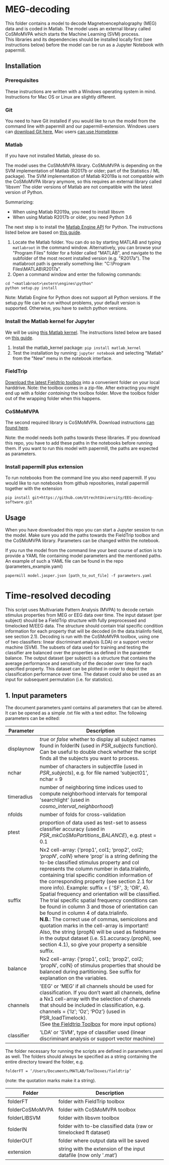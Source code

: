 # MEG-decoding
This folder contains a model to decode Magnetoencephalography (MEG) data and is coded in Matlab.
The model uses an external library called CoSMoMVPA which starts the Machine Learning (SVM) process.  
This libraries and its dependencies should be installed locally first (see instructions below) before the model can be run as a Jupyter Notebook with papermill.


## Installation

### Prerequisites
These instructions are written with a Windows operating system in mind. Instructions for Mac OS or Linux are slightly different.

### Git
You need to have Git installed if you would like to run the model from the
command line with papermill and our papermill-extension. Windows users can
[download Git here](https://git-scm.com/download/win), Mac users
[can use Homebrew](https://git-scm.com/book/en/v1/Getting-Started-Installing-Git#Installing-on-Mac).

### Matlab
If you have not installed Matlab, please do so.

The model uses the CoSMoMVPA library. CoSMoMVPA is depending on the SVM
implementation of Matlab (R2017b or older; part of the Statistics / ML package).
The SVM implementation of Matlab R2019a is not compatible with the CoSMoMVPA
library anymore, so this requires an external library called ‘libsvm'
The older versions of Matlab are not compatible with the latest version of Python.

Summarizing:
* When using Matlab R2019a, you need to install libsvm
* When using Matlab R2017b or older, you need Python 3.6

The next step is to install the [Matlab Engine API](https://nl.mathworks.com/help/matlab/matlab-engine-for-python.html) for Python.
The instructions listed below are based on [this guide](https://nl.mathworks.com/help/matlab/matlab_external/install-the-matlab-engine-for-python.html).

1. Locate the Matlab folder. You can do so by starting MATLAB and typing ```matlabroot``` in the command window. Alternatively, you can browse your "Program Files" folder for a folder called "MATLAB", and navigate to the subfolder of the most recent installed version (e.g. "R2017a"). The matlabroot path is generally something like: "C:\Program Files\MATLAB\R2017a".
2. Open a command window and enter the following commands:
```
cd "<matlabroot>\extern\engines\python"
python setup.py install
```

Note: Matlab Engine for Python does not support all Python versions. If the setup.py file can be run without problems, your default version is supported. Otherwise, you have to switch python versions.

### Install the Matlab kernel for Jupyter
We will be using [this Matlab kernel](https://github.com/Calysto/matlab_kernel). The instructions listed below are based on [this guide](https://github.com/Calysto/matlab_kernel/blob/master/README.rst).

1. Install the matlab_kernel package: ```pip install matlab_kernel```
2. Test the installation by running: ```jupyter notebook``` and selecting "Matlab" from the "New" menu in the notebook interface.

### FieldTrip
[Download the latest Fieldtrip toolbox](http://www.fieldtriptoolbox.org/download.php) into
a convenient folder on your local harddrive. Note: the toolbox comes in a zip-file.
After extracting you might end up with a folder _containing_ the toolbox folder.
Move the toolbox folder out of the wrapping folder when this happens.

### CoSMoMVPA
The second required library is CoSMoMVPA. Download instructions
[can found here](http://www.cosmomvpa.org/download.html).

Note: the model needs both paths towards these libraries. If you download
this repo, you have to add these paths in the notebooks before running them.
If you want to run this model with papermill, the paths are expected as
parameters.

### Install papermill plus extension
To run notebooks from the command line you also need papermill.
If you would like to run notebooks from github repositories, install papermill together with the extension
```
pip install git+https://github.com/UtrechtUniversity/EEG-decoding-software.git
```

## Usage
When you have downloaded this repo you can start a Jupyter session to
run the model. Make sure you add the paths towards the FieldTrip toolbox and
the CoSMoMVPA library. Parameters can be changed within the notebook.

If you run the model from the command line your best course of action is to
provide a YAML file containing model parameters and the mentioned paths. An
example of such a YAML file can be found in the repo (parameters_example.yaml)

```
papermill model.jasper.json [path_to_out_file] -f parameters.yaml
```

# Time-resolved decoding

This script uses Multivariate Pattern Analysis (MVPA) to decode certain stimulus properties from MEG or EEG data over time. The input dataset (per subject) should be a FieldTrip structure with fully preprocessed and timelocked M/EEG data. The structure should contain trial specific condition information for each property that will be decoded (in the data.trialinfo field, see section 2.1). Decoding is run with the CoSMoMVPA toolbox, using one of two classifiers: linear discriminant analysis (LDA) or a support vector machine (SVM). The subsets of data used for training and testing the classifier are balanced over the properties as defined in the parameter balance. The output dataset (per subject) is a structure that contains the average performance and sensitivity of the decoder over time for each specified property. This dataset can be plotted in order to depict the classification performance over time. The dataset could also be used as an input for subsequent permutation (i.e. for statistics).

## 1. Input parameters
The document parameters.yaml contains all parameters that can be altered. It can be opened as a simple .txt file with a text editor. The following parameters can be edited:

| Parameter | Description |
| --- | --- |
| displaynow | _true_ or _false_ whether to display all subject names found in folderIN (used in _PSR\_subjects_ function). Can be useful to double check whether the script finds all the subjects you want to process. |
| nchar | number of characters in subjectfile (used in _PSR\_subjects_), e.g. for file named ‘subject01’, nchar = 9 |
| timeradius | number of neighboring time indices used to compute neighborhood intervals for temporal 'searchlight' (used in _cosmo\_interval\_neighborhood_) |
| nfolds | number of folds for cross-validation |
| ptest | proportion of data used as test-set to assess classifier accuracy (used in _PSR\_mkCoSMoPartitions\_BALANCE_), e.g. ptest = 0.1 |
| suffix | Nx2 cell-array: {‘prop1’, col1; ‘prop2’, col2; ‘_propN_’, _colN_} where ‘prop’ is a string defining the to-be classified stimulus property and col represents the column number in data.trialinfo, containing trial specific condition information of the corresponding property (see section 2.1 for more info). Example: suffix = { 'SF', 3; 'OR', 4}. Spatial frequency and orientation will be classified. The trial specific spatial frequency conditions can be found in column 3 and those of orientation can be found in column 4 of data.trialinfo.<br>__N.B.__: The correct use of commas, semicolons and quotation marks in the cell-array is important! Also, the string (propN) will be used as fieldname in the output dataset (i.e. S1.accuracy.(propN), see section 4.1), so give your property a sensible suffix. |
| balance | Nx2 cell-array: {‘prop1’, col1; ‘prop2’, col2; ‘propN’, colN} of stimulus properties that should be balanced during partitioning. See suffix for explanation on the variables. |
| channels | 'EEG' or ‘MEG’ if all channels should be used for classification. If you don’t want all channels, define a Nx1 cell-array with the selection of channels that should be included in classification, e.g. channels = {‘Iz’; ‘Oz’; ‘POz’} (used in PSR_loadTimelock).<br>(See [the Fieldtrip Toolbox](http://www.fieldtriptoolbox.org/reference/ft_channelselection/) for more input options) |
| classifier | 'LDA' or 'SVM', type of classifier used (linear discriminant analysis or support vector machine) |

The folder necessary for running the scripts are defined in parameters.yaml as well. The folders should always be specified as a string containing the entire directory toward the folder, e.g. 

```folderFT = ‘/Users/Documents/MATLAB/Toolboxes/fieldtrip’``` 

(note: the quotation marks make it a string).

| Folder | Description |
| --- | --- |
| folderFT | folder with FieldTrip toolbox |
| folderCoSMoMVPA | folder with CoSMoMVPA toolbox |
| folderLIBSVM | folder with libsvm toolbox |
| folderIN | folder with to-be classified data (raw or timelocked ft dataset) |
| folderOUT | folder where output data will be saved |
| extension | string with the extension of the input datafile (now only '.mat’) |
